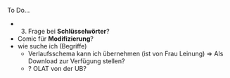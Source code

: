 To Do...

- 3. Frage bei **Schlüsselwörter**?
- Comic für **Modifizierung**?
- wie suche ich (Begriffe)
    - Verlaufsschema kann ich übernehmen (ist von Frau Leinung) => Als Download zur Verfügung stellen?
    - ? OLAT von der UB?